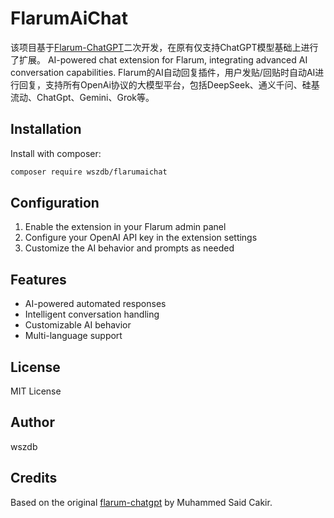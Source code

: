 # FlarumAiChat

该项目基于[Flarum-ChatGPT](https://github.com/muhammedsaidckr/flarum-chatgpt)二次开发，在原有仅支持ChatGPT模型基础上进行了扩展。
AI-powered chat extension for Flarum, integrating advanced AI conversation capabilities.
Flarum的AI自动回复插件，用户发贴/回贴时自动AI进行回复，支持所有OpenAi协议的大模型平台，包括DeepSeek、通义千问、硅基流动、ChatGpt、Gemini、Grok等。

## Installation

Install with composer:

```bash
composer require wszdb/flarumaichat
```

## Configuration

1. Enable the extension in your Flarum admin panel
2. Configure your OpenAI API key in the extension settings
3. Customize the AI behavior and prompts as needed

## Features

- AI-powered automated responses
- Intelligent conversation handling
- Customizable AI behavior
- Multi-language support

## License

MIT License

## Author

wszdb

## Credits

Based on the original [flarum-chatgpt](https://github.com/muhammedsaidckr/flarum-chatgpt) by Muhammed Said Cakir.
